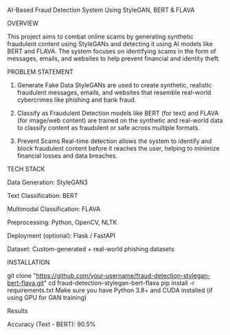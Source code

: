AI-Based Fraud Detection System Using StyleGAN, BERT & FLAVA

OVERVIEW

This project aims to combat online scams by generating synthetic fraudulent content using StyleGANs and detecting it using AI models like BERT and FLAVA. The system focuses on identifying scams in the form of messages, emails, and websites to help prevent financial and identity theft.

PROBLEM STATEMENT

1. Generate Fake Data
StyleGANs are used to create synthetic, realistic fraudulent messages, emails, and websites that resemble real-world cybercrimes like phishing and bank fraud.

2. Classify as Fraudulent
Detection models like BERT (for text) and FLAVA (for image/web content) are trained on the synthetic and real-world data to classify content as fraudulent or safe across multiple formats.

3. Prevent Scams
Real-time detection allows the system to identify and block fraudulent content before it reaches the user, helping to minimize financial losses and data breaches.


TECH STACK

Data Generation: StyleGAN3

Text Classification: BERT

Multimodal Classification: FLAVA

Preprocessing: Python, OpenCV, NLTK

Deployment (optional): Flask / FastAPI

Dataset: Custom-generated + real-world phishing datasets



INSTALLATION

git clone "https://github.com/your-username/fraud-detection-stylegan-bert-flava.git"
cd fraud-detection-stylegan-bert-flava
pip install -r requirements.txt
Make sure you have Python 3.8+ and CUDA installed (if using GPU for GAN training)




Results

Accuracy (Text - BERT): 90.5%


